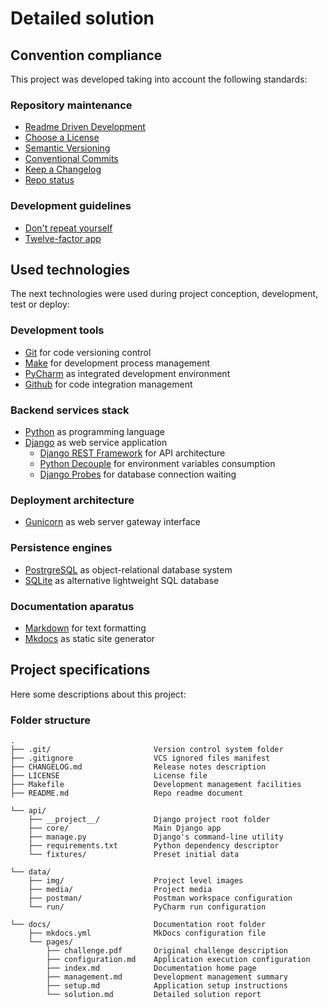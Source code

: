# Detailed solution 

[-0]: https://tom.preston-werner.com/2010/08/23/readme-driven-development.html "Readme Driven Development"
[-1]: https://choosealicense.com/licenses/ "Choose a License"
[-2]: https://semver.org/ "Semantic Versioning"
[-3]: https://www.conventionalcommits.org/en/v1.0.0/ "Conventional Commits"
[-4]: https://keepachangelog.com/en/1.0.0/ "Keep a Changelog"
[-5]: https://www.repostatus.org "Repo status"
[-6]: https://en.wikipedia.org/wiki/Don't_repeat_yourself "Don't repeat yourself"
[-7]: https://12factor.net/ "Twelve-factor app"

[>1]: https://git-scm.com/ "Git"
[>2]: https://www.gnu.org/software/make/ "GNU Make"
[>3]: https://www.jetbrains.com/pycharm/ "PyCharm"
[>4]: https://github.com "Github"
[>5]: https://en.wikipedia.org/wiki/Markdown "Markdown"
[>6]: https://www.mkdocs.org/ "Mkdocs"
[>7]: https://www.python.org/ "Python"
[>8]: https://www.djangoproject.com/ "Django"
[>9]: https://www.django-rest-framework.org/ "Django REST Framework"
[>10]: https://github.com/henriquebastos/python-decouple "Python Decouple"
[>11]: https://github.com/painless-software/django-probes "Django Probes"
[>12]: https://gunicorn.org/ "Gunicorn"
[>13]: https://www.postgresql.org/ "PostgreSQL"
[>14]: https://www.sqlite.org/ "SQLite"


## Convention compliance
This project was developed taking into account the following standards:

### Repository maintenance
* [Readme Driven Development][-0]
* [Choose a License][-1]
* [Semantic Versioning][-2]
* [Conventional Commits][-3]
* [Keep a Changelog][-4]
* [Repo status][-5]

### Development guidelines
* [Don't repeat yourself][-6]
* [Twelve-factor app][-7]


## Used technologies
The next technologies were used during project conception, development, test or deploy: 

### Development tools
* [Git][>1] for code versioning control
* [Make][>2] for development process management
* [PyCharm][>3] as integrated development environment
* [Github][>4] for code integration management

### Backend services stack
* [Python][>7] as programming language
* [Django][>8] as web service application
    * [Django REST Framework][>9] for API architecture
    * [Python Decouple][>10] for environment variables consumption
    * [Django Probes][>11] for database connection waiting

### Deployment architecture
* [Gunicorn][>12] as web server gateway interface

### Persistence engines
* [PostrgreSQL][>13] as object-relational database system
* [SQLite][>14] as alternative lightweight SQL database

### Documentation aparatus
* [Markdown][>5] for text formatting
* [Mkdocs][>6] as static site generator


## Project specifications
Here some descriptions about this project:

### Folder structure
```
.
├── .git/                       Version control system folder
├── .gitignore                  VCS ignored files manifest
├── CHANGELOG.md                Release notes description
├── LICENSE                     License file
├── Makefile                    Development management facilities
├── README.md                   Repo readme document

└── api/
    ├── __project__/            Django project root folder
    ├── core/                   Main Django app
    ├── manage.py               Django's command-line utility
    ├── requirements.txt        Python dependency descriptor
    └── fixtures/               Preset initial data

└── data/
    ├── img/                    Project level images
    ├── media/                  Project media
    ├── postman/                Postman workspace configuration
    └── run/                    PyCharm run configuration

└── docs/                       Documentation root folder
    ├── mkdocs.yml              MkDocs configuration file  
    └── pages/                  
        ├── challenge.pdf       Original challenge description
        ├── configuration.md    Application execution configuration
        ├── index.md            Documentation home page
        ├── management.md       Development management summary
        ├── setup.md            Application setup instructions
        └── solution.md         Detailed solution report
```

